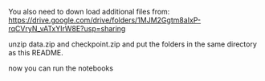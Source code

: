 You also need to down load additional files from: https://drive.google.com/drive/folders/1MJM2Ggtm8aIxP-rqCVryN_vATxYIrW8E?usp=sharing

unzip data.zip and checkpoint.zip and put the folders in the same directory as this README.

now you can run the notebooks
